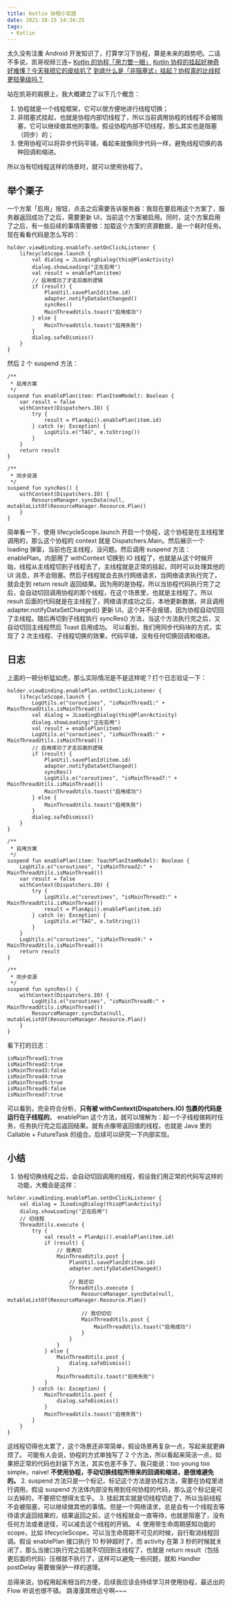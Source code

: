 ```yaml
---
title: Kotlin 协程小实践
date: 2021-10-15 14:34:25
tags:
 - Kotlin
---
```

太久没有注重 Android 开发知识了，打算学习下协程，算是未来的趋势吧。二话不多说，凯哥视频三连~
[Kotlin 的协程「用力瞥一眼」](https://www.bilibili.com/video/BV164411C7FK)
[Kotlin 协程的挂起好神奇好难懂？今天我把它的皮给扒了](https://www.bilibili.com/video/BV1KJ41137E9)
[到底什么是「非阻塞式」挂起？协程真的比线程更轻量级吗？](https://www.bilibili.com/video/BV1JE411R7hp)

站在凯哥的肩膀上，我大概建立了以下几个概念：
1. 协程就是一个线程框架，它可以很方便地进行线程切换；
2. 非阻塞式挂起，也就是协程内部切线程了，所以当前调用协程的线程不会被阻塞，它可以继续做其他的事情。假设协程内部不切线程，那么其实也是阻塞（同步）的；
3. 使用协程可以将异步代码平铺，看起来就像同步代码一样，避免线程切换的各种回调和缩进。

所以当有切线程这样的场景时，就可以使用协程了。

<!-- more -->
## 举个栗子
一个方案「启用」按钮，点击之后需要告诉服务器：我现在要启用这个方案了，服务器返回成功了之后，需要更新 UI，当前这个方案被启用。同时，这个方案启用了之后，有一些后续的事情需要做：加载这个方案的资源数据，是一个耗时任务。
现在看看代码是怎么写的：
```
holder.viewBinding.enableTv.setOnClickListener {
    lifecycleScope.launch {
        val dialog = JLoadingDialog(this@PlanActivity)
        dialog.showLoading("正在启用")
        val result = enablePlan(item)
        // 启用成功了才走后面的逻辑
        if (result) {
            PlanUtil.savePlanId(item.id)
            adapter.notifyDataSetChanged()
            syncRes()
            MainThreadUtils.toast("启用成功")
        } else {
            MainThreadUtils.toast("启用失败")
        }
        dialog.safeDismiss()
    }
}
```
然后 2 个 suspend 方法：
```
/**
 * 启用方案
 */
suspend fun enablePlan(item: PlanItemModel): Boolean {
    var result = false
    withContext(Dispatchers.IO) {
        try {
            result = PlanApi().enablePlan(item.id)
        } catch (e: Exception) {
            LogUtils.e("TAG", e.toString())
        }
    }
    return result
}

/**
 * 同步资源
 */
suspend fun syncRes() {
    withContext(Dispatchers.IO) {
        ResourceManager.syncData(null, mutableListOf(ResourceManager.Resource.Plan))
    }
}
```
简单看一下，使用 lifecycleScope.launch 开启一个协程，这个协程是在主线程里调用的，那么这个协程的 context 就是 Dispatchers.Main。然后展示一个 loading 弹窗，当前也在主线程，没问题。然后调用 suspend 方法：enablePlan。内部用了 withContext 切换到 IO 线程了，也就是从这个时候开始，线程从主线程切到子线程去了，主线程就是正常的挂起，同时可以处理其他的 UI 消息，并不会阻塞。然后子线程就会去执行网络请求，当网络请求执行完了，就会走到 return result 返回结果。因为用的是协程，所以当协程代码执行完了之后，会自动切回调用协程的那个线程，在这个场景里，也就是主线程了。所以 result 后面的代码就是在主线程了，网络请求成功之后，本地更新数据，并且调用 adapter.notifyDataSetChanged() 更新 UI。这个并不会报错，因为协程自动切回了主线程。随后再切到子线程执行 syncRes() 方法，当这个方法执行完之后，又自动切回主线程然后 Toast 启用成功。
可以看到，我们用同步代码块的方式，实现了 2 次主线程、子线程切换的效果，代码平铺，没有任何切换回调和缩进。

## 日志
上面的一顿分析猛如虎，那么实际情况是不是这样呢？打个日志验证一下：
```
holder.viewBinding.enablePlan.setOnClickListener {
    lifecycleScope.launch {
        LogUtils.e("coroutines", "isMainThread1:" + MainThreadUtils.isMainThread())
        val dialog = JLoadingDialog(this@PlanrActivity)
        dialog.showLoading("正在启用")
        val result = enablePlan(item)
        LogUtils.e("coroutines", "isMainThread5:" + MainThreadUtils.isMainThread())
        // 启用成功了才走后面的逻辑
        if (result) {
            PlanUtil.savePlanId(item.id)
            adapter.notifyDataSetChanged()
            syncRes()
            LogUtils.e("coroutines", "isMainThread7:" + MainThreadUtils.isMainThread())
            MainThreadUtils.toast("启用成功")
        } else {
            MainThreadUtils.toast("启用失败")
        }
        dialog.safeDismiss()
    }
}
```
```
/**
 * 启用方案
 */
suspend fun enablePlan(item: TeachPlanItemModel): Boolean {
    LogUtils.e("coroutines", "isMainThread2:" + MainThreadUtils.isMainThread())
    var result = false
    withContext(Dispatchers.IO) {
        try {
            LogUtils.e("coroutines", "isMainThread3:" + MainThreadUtils.isMainThread())
            result = PlanApi().enablePlan(item.id)
        } catch (e: Exception) {
            LogUtils.e("TAG", e.toString())
        }
    }
    LogUtils.e("coroutines", "isMainThread4:" + MainThreadUtils.isMainThread())
    return result
}

/**
 * 同步资源
 */
suspend fun syncRes() {
    withContext(Dispatchers.IO) {
        LogUtils.e("coroutines", "isMainThread6:" + MainThreadUtils.isMainThread())
        ResourceManager.syncData(null, mutableListOf(ResourceManager.Resource.Plan))
    }
}
```
看下打的日志：
```
isMainThread1:true
isMainThread2:true
isMainThread3:false
isMainThread4:true
isMainThread5:true
isMainThread6:false
isMainThread7:true
```
可以看到，完全符合分析，**只有被 withContext(Dispatchers.IO) 包裹的代码是运行在子线程的**。
enablePlan 这个方法，就可以理解为：起一个子线程做耗时任务，任务执行完之后返回结果。就有点像带返回值的线程，也就是 Java 里的 Callable + FutureTask 的组合。后续可以研究一下内部实现。

## 小结
1. 协程切换线程之后，会自动切回调用的线程，假设我们用正常的代码写这样的功能，大概会是这样：
```
holder.viewBinding.enablePlan.setOnClickListener {
    val dialog = JLoadingDialog(this@PlanActivity)
    dialog.showLoading("正在启用")
    // 切线程
    ThreadUtils.execute {
        try {
            val result = PlanApi().enablePlan(item.id)
            if (result) {
                // 我再切
                MainThreadUtils.post {
                    PlanUtil.savePlanId(item.id)
                    adapter.notifyDataSetChanged()

                    // 我还切
                    ThreadUtils.execute {
                        ResourceManager.syncData(null, mutableListOf(ResourceManager.Resource.Plan))

                        // 我切切切
                        MainThreadUtils.post {
                            MainThreadUtils.toast("启用成功")
                        }
                    }
                }
            } else {
                MainThreadUtils.post {
                    dialog.safeDismiss()
                }
                MainThreadUtils.toast("启用失败")
            }
        } catch (e: Exception) {
            MainThreadUtils.post {
                dialog.safeDismiss()
            }
            MainThreadUtils.toast("启用失败")
        }
    }
}
```
这线程切得也太累了，这个场景还非常简单，假设场景再复杂一点，写起来就更麻烦了。
可能有人会说，协程的方式单独写了 2 个方法，所以看起来简洁一点，如果把正常的代码也封装下方法，其实也差不多了。我只能说：too young too simple，naive!
**不使用协程，手动切换线程所带来的回调和缩进，是很难避免的。**
2. suspend 方法只是一个标记，标记这个方法是协程方法，需要在协程里进行调用。假设 suspend 方法体内部没有用到任何协程的代码，那么这个标记是可以去掉的，不要把它想得太玄乎。
3. 挂起其实就是切线程切走了，所以当前线程不会被阻塞，可以继续做其他的事情。但是一个网络请求，总是会有一个线程去等待请求返回结果的，结果返回之前，这个线程就会一直等待，也就是阻塞了，没有任何方法或者途径，可以减去这个线程的开销。
4. 使用带生命周期感知功能的 scope，比如 lifecycleScope，可以当生命周期不可见的时候，自行取消线程回调。假设 enablePlan 接口执行 10 秒钟超时了，而 activity 在第 3 秒的时候就关闭了，那么当接口执行完之后就不切回到主线程了，也就是 return result（包括更后面的代码）压根就不执行了，这样可以避免一些问题，就和 Handler postDelay 需要做保护一样的道理。

总得来说，协程用起来相当的方便，后续我应该会持续学习并使用协程，最近出的 Flow 听说也很不错。
路漫漫其修远兮啊~~~